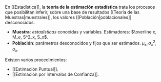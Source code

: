 En [[Estadística]], la **teoría de la estimación estadística** trata los procesos que posibilitan inferir, sobre una base de resultados [[Teoría de las Muestras|muestrales]], los valores [[Población|poblacionales]] desconocidos.

- **Muestra**: *estadísticas* conocidas y variables. Estimadores: $\overline x, M_e, S^2_x, S_x$.
- **Población**: parámetros desconocidos y fijos que ser estimados. $\mu_x, \sigma_x^2, \sigma_x$.

Existen varios procedimientos:

- [[Estimación Puntual]].
- [[Estimación por Intervalos de Confianza]].